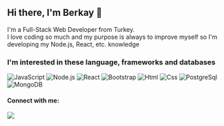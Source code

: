 ## Hi there, I'm Berkay 👋 
I'm a Full-Stack Web Developer from Turkey.</br> 
I love coding so much and my purpose is always to improve myself so I'm developing my Node.js, React, etc. knowledge
 
### I'm interested in these language, frameworks and databases

![JavaScript](https://img.shields.io/badge/JavaScript-323330?style=for-the-badge&logo=javascript&logoColor=F7DF1E) 	![Node.js](https://img.shields.io/badge/Node.js-339933?style=for-the-badge&logo=nodedotjs&logoColor=white) ![React](	https://img.shields.io/badge/React-20232A?style=for-the-badge&logo=react&logoColor=61DAFB) ![Bootstrap](	https://img.shields.io/badge/Bootstrap-563D7C?style=for-the-badge&logo=bootstrap&logoColor=white) ![Html](https://img.shields.io/badge/HTML5-E34F26?style=for-the-badge&logo=html5&logoColor=white) ![Css](https://img.shields.io/badge/CSS3-1572B6?style=for-the-badge&logo=css3&logoColor=white) ![PostgreSql](https://img.shields.io/badge/PostgreSQL-316192?style=for-the-badge&logo=postgresql&logoColor=white) ![MongoDB](https://img.shields.io/badge/MongoDB-4EA94B?style=for-the-badge&logo=mongodb&logoColor=white)

#### Connect with me:
<a href="https://www.linkedin.com/in/ahmet-berkay-bozkurt/"><img src="https://img.shields.io/badge/LinkedIn-0077B5?style=for-the-badge&logo=linkedin&logoColor=white"></img></a>










